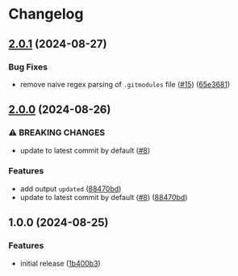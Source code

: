 # Changelog

## [2.0.1](https://github.com/sgoudham/update-git-submodules/compare/v2.0.0...v2.0.1) (2024-08-27)


### Bug Fixes

* remove naive regex parsing of `.gitmodules` file ([#15](https://github.com/sgoudham/update-git-submodules/issues/15)) ([65e3681](https://github.com/sgoudham/update-git-submodules/commit/65e3681e1ed1d96ec1379d60d71499285f08579c))

## [2.0.0](https://github.com/sgoudham/update-git-submodules/compare/v1.0.0...v2.0.0) (2024-08-26)


### ⚠ BREAKING CHANGES

* update to latest commit by default ([#8](https://github.com/sgoudham/update-git-submodules/issues/8))

### Features

* add output `updated` ([88470bd](https://github.com/sgoudham/update-git-submodules/commit/88470bd3309a936af0848ba99495c2dc1d21c765))
* update to latest commit by default ([#8](https://github.com/sgoudham/update-git-submodules/issues/8)) ([88470bd](https://github.com/sgoudham/update-git-submodules/commit/88470bd3309a936af0848ba99495c2dc1d21c765))

## 1.0.0 (2024-08-25)


### Features

* initial release ([1b400b3](https://github.com/sgoudham/update-git-submodules/commit/1b400b3be60e38aa9e61e1fca17328414a5f9f31))
